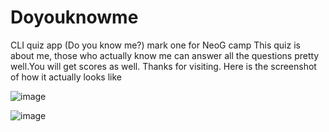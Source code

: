 # Doyouknowme
CLI quiz app (Do you know me?) 
mark one for NeoG camp
This quiz is about me, those who actually know me can answer all the questions pretty well.You will get scores as well.
Thanks for visiting.
Here is the screenshot of how it actually looks like


![image](https://user-images.githubusercontent.com/66175237/191181217-ccac3863-110f-44c0-ac9a-9fb89c7ecf64.png)


![image](https://user-images.githubusercontent.com/66175237/191181169-c5d89cb5-ae07-4fa2-85ba-d8b419cb862c.png)

